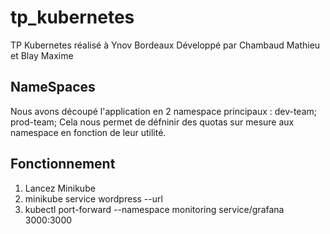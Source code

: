 # tp_kubernetes

TP Kubernetes réalisé à Ynov Bordeaux
Développé par Chambaud Mathieu et Blay Maxime

## NameSpaces

Nous avons découpé l'application en 2 namespace principaux : dev-team; prod-team;
Cela nous permet de défninir des quotas sur mesure aux namespace en fonction de leur utilité.

## Fonctionnement
1. Lancez Minikube
2. minikube service wordpress --url
3. kubectl port-forward --namespace monitoring service/grafana 3000:3000

